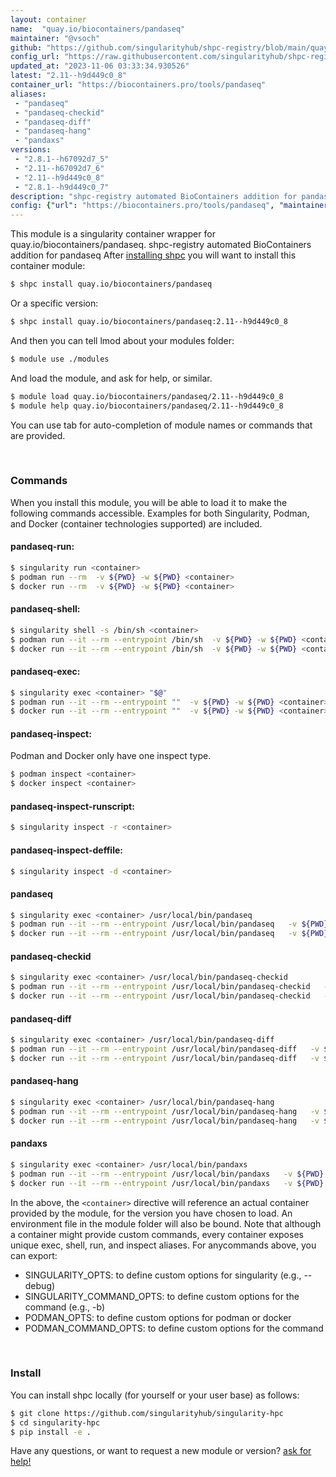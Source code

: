 ```yaml
---
layout: container
name:  "quay.io/biocontainers/pandaseq"
maintainer: "@vsoch"
github: "https://github.com/singularityhub/shpc-registry/blob/main/quay.io/biocontainers/pandaseq/container.yaml"
config_url: "https://raw.githubusercontent.com/singularityhub/shpc-registry/main/quay.io/biocontainers/pandaseq/container.yaml"
updated_at: "2023-11-06 03:33:34.930526"
latest: "2.11--h9d449c0_8"
container_url: "https://biocontainers.pro/tools/pandaseq"
aliases:
 - "pandaseq"
 - "pandaseq-checkid"
 - "pandaseq-diff"
 - "pandaseq-hang"
 - "pandaxs"
versions:
 - "2.8.1--h67092d7_5"
 - "2.11--h67092d7_6"
 - "2.11--h9d449c0_8"
 - "2.8.1--h9d449c0_7"
description: "shpc-registry automated BioContainers addition for pandaseq"
config: {"url": "https://biocontainers.pro/tools/pandaseq", "maintainer": "@vsoch", "description": "shpc-registry automated BioContainers addition for pandaseq", "latest": {"2.11--h9d449c0_8": "sha256:fd0bb566ff58a935dd3a4eb096633f4e7623a855fc472834cd2b2edbf51db5f7"}, "tags": {"2.8.1--h67092d7_5": "sha256:1be33559ab6f1f426f99c2e0d8230f52643df009756da4a6e6ece0dbf04e5f18", "2.11--h67092d7_6": "sha256:9073ca60900d33d015cee556698c66e1eea806e9ef461ef723eea5643107a096", "2.11--h9d449c0_8": "sha256:fd0bb566ff58a935dd3a4eb096633f4e7623a855fc472834cd2b2edbf51db5f7", "2.8.1--h9d449c0_7": "sha256:5eb63d5b17c6adf69ebab02afb63cc219ea465c91ae0e01d8b19de145d9e1136"}, "docker": "quay.io/biocontainers/pandaseq", "aliases": {"pandaseq": "/usr/local/bin/pandaseq", "pandaseq-checkid": "/usr/local/bin/pandaseq-checkid", "pandaseq-diff": "/usr/local/bin/pandaseq-diff", "pandaseq-hang": "/usr/local/bin/pandaseq-hang", "pandaxs": "/usr/local/bin/pandaxs"}}
---
```


This module is a singularity container wrapper for quay.io/biocontainers/pandaseq.
shpc-registry automated BioContainers addition for pandaseq
After [installing shpc](#install) you will want to install this container module:


```bash
$ shpc install quay.io/biocontainers/pandaseq
```

Or a specific version:

```bash
$ shpc install quay.io/biocontainers/pandaseq:2.11--h9d449c0_8
```

And then you can tell lmod about your modules folder:

```bash
$ module use ./modules
```

And load the module, and ask for help, or similar.

```bash
$ module load quay.io/biocontainers/pandaseq/2.11--h9d449c0_8
$ module help quay.io/biocontainers/pandaseq/2.11--h9d449c0_8
```

You can use tab for auto-completion of module names or commands that are provided.

<br>

### Commands

When you install this module, you will be able to load it to make the following commands accessible.
Examples for both Singularity, Podman, and Docker (container technologies supported) are included.

#### pandaseq-run:

```bash
$ singularity run <container>
$ podman run --rm  -v ${PWD} -w ${PWD} <container>
$ docker run --rm  -v ${PWD} -w ${PWD} <container>
```

#### pandaseq-shell:

```bash
$ singularity shell -s /bin/sh <container>
$ podman run --it --rm --entrypoint /bin/sh  -v ${PWD} -w ${PWD} <container>
$ docker run --it --rm --entrypoint /bin/sh  -v ${PWD} -w ${PWD} <container>
```

#### pandaseq-exec:

```bash
$ singularity exec <container> "$@"
$ podman run --it --rm --entrypoint ""  -v ${PWD} -w ${PWD} <container> "$@"
$ docker run --it --rm --entrypoint ""  -v ${PWD} -w ${PWD} <container> "$@"
```

#### pandaseq-inspect:

Podman and Docker only have one inspect type.

```bash
$ podman inspect <container>
$ docker inspect <container>
```

#### pandaseq-inspect-runscript:

```bash
$ singularity inspect -r <container>
```

#### pandaseq-inspect-deffile:

```bash
$ singularity inspect -d <container>
```


#### pandaseq

```bash
$ singularity exec <container> /usr/local/bin/pandaseq
$ podman run --it --rm --entrypoint /usr/local/bin/pandaseq   -v ${PWD} -w ${PWD} <container> -c " $@"
$ docker run --it --rm --entrypoint /usr/local/bin/pandaseq   -v ${PWD} -w ${PWD} <container> -c " $@"
```


#### pandaseq-checkid

```bash
$ singularity exec <container> /usr/local/bin/pandaseq-checkid
$ podman run --it --rm --entrypoint /usr/local/bin/pandaseq-checkid   -v ${PWD} -w ${PWD} <container> -c " $@"
$ docker run --it --rm --entrypoint /usr/local/bin/pandaseq-checkid   -v ${PWD} -w ${PWD} <container> -c " $@"
```


#### pandaseq-diff

```bash
$ singularity exec <container> /usr/local/bin/pandaseq-diff
$ podman run --it --rm --entrypoint /usr/local/bin/pandaseq-diff   -v ${PWD} -w ${PWD} <container> -c " $@"
$ docker run --it --rm --entrypoint /usr/local/bin/pandaseq-diff   -v ${PWD} -w ${PWD} <container> -c " $@"
```


#### pandaseq-hang

```bash
$ singularity exec <container> /usr/local/bin/pandaseq-hang
$ podman run --it --rm --entrypoint /usr/local/bin/pandaseq-hang   -v ${PWD} -w ${PWD} <container> -c " $@"
$ docker run --it --rm --entrypoint /usr/local/bin/pandaseq-hang   -v ${PWD} -w ${PWD} <container> -c " $@"
```


#### pandaxs

```bash
$ singularity exec <container> /usr/local/bin/pandaxs
$ podman run --it --rm --entrypoint /usr/local/bin/pandaxs   -v ${PWD} -w ${PWD} <container> -c " $@"
$ docker run --it --rm --entrypoint /usr/local/bin/pandaxs   -v ${PWD} -w ${PWD} <container> -c " $@"
```



In the above, the `<container>` directive will reference an actual container provided
by the module, for the version you have chosen to load. An environment file in the
module folder will also be bound. Note that although a container
might provide custom commands, every container exposes unique exec, shell, run, and
inspect aliases. For anycommands above, you can export:

 - SINGULARITY_OPTS: to define custom options for singularity (e.g., --debug)
 - SINGULARITY_COMMAND_OPTS: to define custom options for the command (e.g., -b)
 - PODMAN_OPTS: to define custom options for podman or docker
 - PODMAN_COMMAND_OPTS: to define custom options for the command

<br>

### Install

You can install shpc locally (for yourself or your user base) as follows:

```bash
$ git clone https://github.com/singularityhub/singularity-hpc
$ cd singularity-hpc
$ pip install -e .
```

Have any questions, or want to request a new module or version? [ask for help!](https://github.com/singularityhub/singularity-hpc/issues)